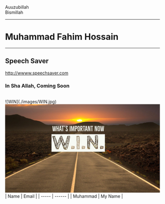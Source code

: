 Auuzubillah  
Bismillah  

---
# Muhammad Fahim Hossain
---
## Speech Saver
http://wwww.speechsaver.com
<br/>
### In Sha Allah, Coming Soon
<br/>
![WIN](./images/WIN.jpg)
<img src="./images/WIN.jpg">
<br/>
| Name | Email | 
| ----- | ------ |   
| Muhammad | My Name |
